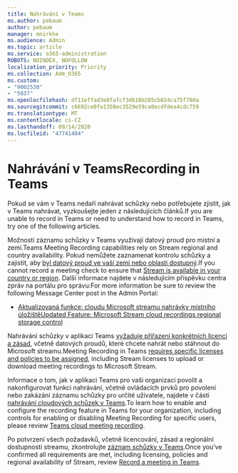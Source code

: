 ```yaml
---
title: Nahrávání v Teams
ms.author: pebaum
author: pebaum
manager: mnirkhe
ms.audience: Admin
ms.topic: article
ms.service: o365-administration
ROBOTS: NOINDEX, NOFOLLOW
localization_priority: Priority
ms.collection: Adm_O365
ms.custom:
- "9002530"
- "5037"
ms.openlocfilehash: df11effad3e8fafcf3d618b285cb024ca75f780a
ms.sourcegitcommit: c6692ce0fa1358ec3529e59ca0ecdfdea4cdc759
ms.translationtype: MT
ms.contentlocale: cs-CZ
ms.lasthandoff: 09/14/2020
ms.locfileid: "47741404"
---
```

# <a name="recording-in-teams"></a><span data-ttu-id="24a34-102">Nahrávání v Teams</span><span class="sxs-lookup"><span data-stu-id="24a34-102">Recording in Teams</span></span>

<span data-ttu-id="24a34-103">Pokud se vám v Teams nedaří nahrávat schůzky nebo potřebujete zjistit, jak v Teams nahrávat, vyzkoušejte jeden z následujících článků.</span><span class="sxs-lookup"><span data-stu-id="24a34-103">If you are unable to record in Teams or need to understand how to record in Teams, try one of the following articles.</span></span>

<span data-ttu-id="24a34-104">Možnosti záznamu schůzky v Teams využívají datový proud pro místní a zemi.</span><span class="sxs-lookup"><span data-stu-id="24a34-104">Teams Meeting Recording capabilities rely on Stream regional and country availability.</span></span>  <span data-ttu-id="24a34-105">Pokud nemůžete zaznamenat kontrolu schůzky a zajistit, aby [byl datový proud ve vaší zemi nebo oblasti dostupný](https://docs.microsoft.com/stream/faq#which-regions-does-microsoft-stream-host-my-data-in).</span><span class="sxs-lookup"><span data-stu-id="24a34-105">If you cannot record a meeting check to ensure that [Stream is available in your country or region](https://docs.microsoft.com/stream/faq#which-regions-does-microsoft-stream-host-my-data-in).</span></span>  <span data-ttu-id="24a34-106">Další informace najdete v následujícím příspěvku centra zpráv na portálu pro správu:</span><span class="sxs-lookup"><span data-stu-id="24a34-106">For more information be sure to review the following Message Center post in the Admin Portal:</span></span>

- [<span data-ttu-id="24a34-107">Aktualizovaná funkce: cloudu Microsoft streamu nahrávky místního úložiště</span><span class="sxs-lookup"><span data-stu-id="24a34-107">Updated Feature: Microsoft Stream cloud recordings regional storage control</span></span>](https://admin.microsoft.com/AdminPortal/Home#/MessageCenter?id=MC214327)

<span data-ttu-id="24a34-108">Nahrávání schůzky v aplikaci Teams [vyžaduje přiřazení konkrétních licencí a zásad](https://docs.microsoft.com/microsoftteams/cloud-recording#prerequisites-for-teams-cloud-meeting-recording), včetně datových proudů, které chcete nahrát nebo stáhnout do Microsoft streamu.</span><span class="sxs-lookup"><span data-stu-id="24a34-108">Meeting Recording in Teams [requires specific licenses and policies to be assigned](https://docs.microsoft.com/microsoftteams/cloud-recording#prerequisites-for-teams-cloud-meeting-recording), including Stream licenses to upload or download meeting recordings to Microsoft Stream.</span></span>

<span data-ttu-id="24a34-109">Informace o tom, jak v aplikaci Teams pro vaši organizaci povolit a nakonfigurovat funkci nahrávání, včetně ovládacích prvků pro povolení nebo zakázání záznamu schůzky pro určité uživatele, najdete v části [nahrávání cloudových schůzek v Teams](https://docs.microsoft.com/microsoftteams/cloud-recording).</span><span class="sxs-lookup"><span data-stu-id="24a34-109">To learn how to enable and configure the recording feature in Teams for your organization, including controls for enabling or disabling Meeting Recording for specific users, please review [Teams cloud meeting recording](https://docs.microsoft.com/microsoftteams/cloud-recording).</span></span>

<span data-ttu-id="24a34-110">Po potvrzení všech požadavků, včetně licencování, zásad a regionální dostupnosti streamu, zkontrolujte [záznam schůzky v Teams](https://support.office.com/article/34dfbe7f-b07d-4a27-b4c6-de62f1348c24).</span><span class="sxs-lookup"><span data-stu-id="24a34-110">Once you’ve confirmed all requirements are met, including licensing, policies and regional availability of Stream, review [Record a meeting in Teams](https://support.office.com/article/34dfbe7f-b07d-4a27-b4c6-de62f1348c24).</span></span>
